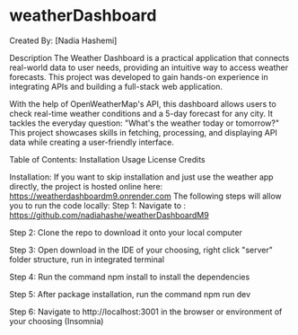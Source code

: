 # weatherDashboard
Created By: [Nadia Hashemi]

Description
The Weather Dashboard is a practical application that connects real-world data to user needs, providing an intuitive way to access weather forecasts. This project was developed to gain hands-on experience in integrating APIs and building a full-stack web application.

With the help of OpenWeatherMap's API, this dashboard allows users to check real-time weather conditions and a 5-day forecast for any city. It tackles the everyday question: "What's the weather today or tomorrow?" This project showcases skills in fetching, processing, and displaying API data while creating a user-friendly interface.

Table of Contents:
Installation
Usage
License
Credits


Installation:
If you want to skip installation and just use the weather app directly, the project is hosted online here: https://weatherdashboardm9.onrender.com
The following steps will allow you to run the code locally:
Step 1: Navigate to : https://github.com/nadiahashe/weatherDashboardM9

Step 2: Clone the repo to download it onto your local computer

Step 3: Open download in the IDE of your choosing, right click "server" folder structure, run in integrated terminal

Step 4: Run the command npm install to install the dependencies

Step 5: After package installation, run the command npm run dev

Step 6: Navigate to http://localhost:3001 in the browser or environment of your choosing (Insomnia)
